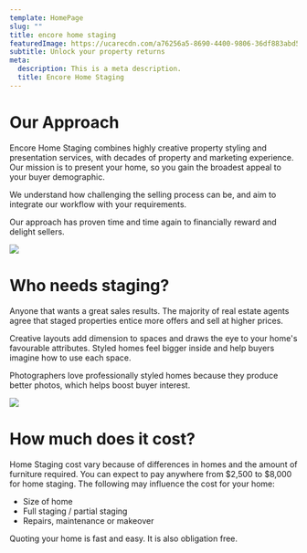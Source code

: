 ```yaml
---
template: HomePage
slug: ""
title: encore home staging
featuredImage: https://ucarecdn.com/a76256a5-8690-4400-9806-36df883abd5b/
subtitle: Unlock your property returns
meta:
  description: This is a meta description.
  title: Encore Home Staging
---
```

# Our Approach

Encore Home Staging combines highly creative property styling and presentation services, with decades of property and marketing experience. Our mission is to present your home, so you gain the broadest appeal to your buyer demographic.

We understand how challenging the selling process can be, and aim to integrate our workflow with your requirements.

Our approach has proven time and time again to financially reward and delight sellers.

![](https://ucarecdn.com/f87e2c83-51d5-4032-a4e0-aad31ec0f33c/-/preview/-/enhance/91/)

# Who needs staging?

Anyone that wants a great sales results. The majority of real estate agents agree that staged properties entice more offers and sell at higher prices. 

Creative layouts add dimension to spaces and draws the eye to your home's favourable attributes. Styled homes feel bigger inside and help buyers imagine how to use each space. 

Photographers love professionally styled homes because they produce better photos, which helps boost buyer interest.

![](https://ucarecdn.com/530e4c02-4e85-43de-9fcc-9062b9ec8b69/-/crop/1633x2322/0,45/-/preview/)

# How much does it cost?

Home Staging cost vary because of differences in homes and the amount of furniture required.  You can expect to pay anywhere from $2,500 to $8,000 for home staging. The following may influence the cost for your home:

* Size of home
* Full staging / partial staging
* Repairs, maintenance or makeover

Quoting your home is fast and easy. It is also obligation free.